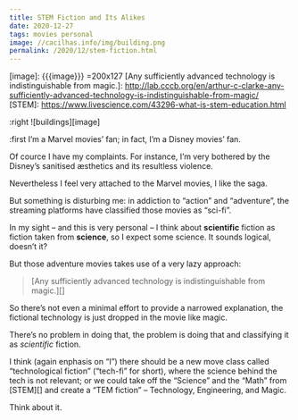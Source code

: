 ```yaml
---
title: STEM Fiction and Its Alikes
date: 2020-12-27
tags: movies personal
image: //cacilhas.info/img/building.png
permalink: /2020/12/stem-fiction.html
---
```

[image]: {{{image}}} =200x127
[Any sufficiently advanced technology is indistinguishable from magic.]: http://lab.cccb.org/en/arthur-c-clarke-any-sufficiently-advanced-technology-is-indistinguishable-from-magic/
[STEM]: https://www.livescience.com/43296-what-is-stem-education.html

:right ![buildings][image]

:first I’m a Marvel movies’ fan; in fact, I’m a Disney movies’ fan.

Of cource I have my complaints. For instance, I’m very bothered by the Disney’s
sanitised æsthetics and its resultless violence.

Nevertheless I feel very attached to the Marvel movies, I like the saga.

But something is disturbing me: in addiction to “action” and “adventure”, the
streaming platforms have classified those movies as “sci-fi”.

In my sight – and this is very personal – I think about **scientific** fiction
as fiction taken from **science**, so I expect some science. It sounds logical,
doesn’t it?

But those adventure movies takes use of a very lazy approach:

> [Any sufficiently advanced technology is indistinguishable from magic.][]

So there’s not even a minimal effort to provide a narrowed explanation, the
fictional technology is just dropped in the movie like magic.

There’s no problem in doing that, the problem is doing that and classifying it
as *scientific* fiction.

I think (again enphasis on “I”) there should be a new move class called
“technological fiction” (“tech-fi” for short), where the science behind the tech
is not relevant; or we could take off the “Science” and the “Math” from [STEM][]
and create a “TEM fiction” – Technology, Engineering, and Magic.

Think about it.
